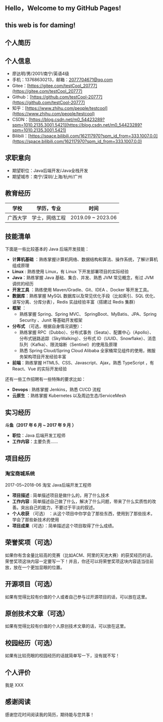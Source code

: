 ## Hello，Welcome to my GitHub Pages!
## this web is for daming!
## 个人简历

## 个人信息

- 廖达明/男/2001/南宁/英语4级
- 手机：13768630213，邮箱：2077704671@qq.com
- Gitee：[https://gitee.com/testCool_20777](https://gitee.com/testCool_20777)
- Github：[https://github.com/testCool-20777](https://github.com/testCool-20777) 
- 知乎：[https://www.zhihu.com/people/testcool](https://www.zhihu.com/people/testcool) 
- CSDN：[https://blog.csdn.net/m0_54423289?spm=1010.2135.3001.5421](https://blog.csdn.net/m0_54423289?spm=1010.2135.3001.5421) 
- Bilibili：[https://space.bilibili.com/162117970?spm_id_from=333.1007.0.0](https://space.bilibili.com/162117970?spm_id_from=333.1007.0.0) 

## 求职意向

- 期望职位：Java后端开发/Java全栈开发
- 期望城市：南宁/深圳/上海/杭州/广州

## 教育经历

| 学校     | 学历，专业     | 时间              |
| -------- | -------------- | ----------------- |
| 广西大学 | 学士，网络工程 | 2019.09 ~ 2023.06 |

## 技能清单

下面是一些比较基本的 Java 后端开发技能：

- **计算机基础** ：熟练掌握计算机网络、数据结构和算法、操作系统，了解计算机组成原理
- **Linux** : 熟练使用 Linux，有 Linux 下开发部署项目的实际经验
- **Java**：熟练掌握 Java 基础、集合、并发、熟悉 JVM 常见概念，有过 JVM 调优的经历
- **开发工具** ：熟练使用 Maven/Gradle、Git、IDEA 、Docker 等开发工具。
- **数据库**：熟练掌握 MySQL 数据库以及常见优化手段（比如索引、SQL 优化、读写分离、分库分表），Redis 实战经验丰富（搭建过 Redis 集群）
- **框架** ：
  - 熟练掌握 Spring、Spring MVC、 SpringBoot、MyBatis、JPA、Spring Security 、Junit 等基础开发框架
- **分布式** （可选，根据自身情况调整）：
  - 熟练掌握 RPC（Dubbo）、分布式事务（Seata）、配置中心（Apollo）、分布式链路追踪（SkyWalking）、分布式 ID（UUID、Snowflake）、消息队列（Kafka）、限流熔断（Sentinel）的使用及原理
  - 熟悉 Spring Cloud/Spring Cloud Alibaba 全家桶常见组件的使用，微服务架构项目开发经验丰富
- **前端**：熟练掌握 HTML5、CSS、Javascript、Ajax，熟悉 TypeScript ，有 React、Vue 的实际开发经验

还有一些工作招聘有一些特殊的要求比如：

- **Devops** : 熟练掌握 Jenkins，熟悉 CI/CD 流程
- **云原生** ：熟练掌握 Kubernetes 以及周边生态/ServiceMesh

## 实习经历

**斗鱼（2017 年 6 月 ~ 2017 年 9 月 ）**

- **职位**：Java 后端开发工程师
- **工作内容**：主要负责......

## 项目经历 

### 淘宝商城系统

2017-05~2018-06  淘宝  Java后端开发工程师

- **项目描述** : 简单描述项目是做什么的，用了什么技术
- **工作内容** : 简单描述自己做了什么，解决了什么问题，带来了什么实质性的改善。突出自己的能力，不要过于平淡的叙述。
- **个人收获** （可选） ：从这个项目中你学会了那些东西，使用到了那些技术，学会了那些新技术的使用
- **项目成果**（可选）：简单描述这个项目取得了什么成绩。

## 荣誉奖项（可选）

如果你有含金量比较高的竞赛（比如ACM、阿里的天池大赛）的获奖经历的话，荣誉奖项这块内容一定要写一下！并且，你还可以将荣誉奖项这块内容适当往前放，放在一个更加显眼的位置。

## 开源项目（可选）

如果有觉得比较有价值的个人或者自己参与过开源项目的话，可以放在这里。

## 原创技术文章（可选）

如果有觉得比较有价值的个人原创技术文章的话，可以放在这里。

## 校园经历（可选）

如果有比较亮眼的校园经历的话就简单写一下，没有就不写！

## 个人评价

我是 XXX

## 感谢阅读

感谢您花时间阅读我的简历，期待能与您共事！
        



